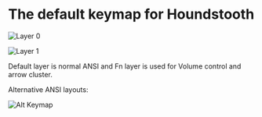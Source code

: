 The default keymap for Houndstooth
==================================

![Layer 0](https://i.imgur.com/cU9lzz3.png)

![Layer 1](https://i.imgur.com/0G3e1K3.png)

Default layer is normal ANSI and Fn layer is used for Volume control and arrow cluster.

Alternative ANSI layouts:

![Alt Keymap](https://i.imgur.com/6uAx8jZ.png)